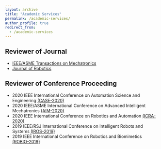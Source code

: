 ```yaml
---
layout: archive
title: "Academic Services"
permalink: /academic-services/
author_profile: true
redirect_from:
  - /academic-services
---
```


## Reviewer of Journal

* [IEEE/ASME Transactions on Mechatronics](https://ieeexplore.ieee.org/xpl/RecentIssue.jsp?punumber=3516)
* [Journal of Robotics](https://www.hindawi.com/journals/jr/?utm_source=google&utm_medium=cpc&utm_campaign=HDW_MRKT_GBL_SUB_ADWO_PAI_DYNA_JOUR_X&gclid=CjwKCAjw2dD7BRASEiwAWCtCb3C4ane-RjVzMzOwU0O4E0-db6E1K-hrpZon0I6lzEDUy7iG9uNjHxoCnOQQAvD_BwE)


## Reviewer of Conference Proceeding

* 2020 IEEE International Conference on Automation Science and Engineering [(CASE-2020)](https://www.imse.hku.hk/case2020/)
* 2020 IEEE/ASME International Conference on Advanced Intelligent Mechatronics [(AIM-2020)](http://aim2020.org/)
* 2020 IEEE International Conference on Robotics and Automation [(ICRA-2020)](https://www.icra2020.org/)
* 2019 IEEE/RSJ International Conference on Intelligent Robots and Systems [(IROS-2019)](https://www.iros2019.org/)
* 2019 IEEE International Conference on Robotics and Biomimetics [(ROBIO-2019)](https://www.ieee-ras.org/component/rseventspro/event/1704-robio-2019-international-conference-on-robotics-and-biomimetics)
